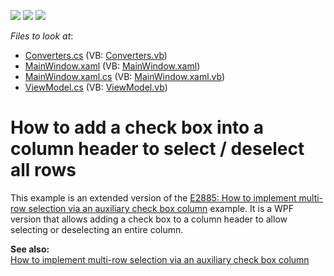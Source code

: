 <!-- default badges list -->
![](https://img.shields.io/endpoint?url=https://codecentral.devexpress.com/api/v1/VersionRange/128647847/21.1.5%2B)
[![](https://img.shields.io/badge/Open_in_DevExpress_Support_Center-FF7200?style=flat-square&logo=DevExpress&logoColor=white)](https://supportcenter.devexpress.com/ticket/details/E3840)
[![](https://img.shields.io/badge/📖_How_to_use_DevExpress_Examples-e9f6fc?style=flat-square)](https://docs.devexpress.com/GeneralInformation/403183)
<!-- default badges end -->
<!-- default file list -->
*Files to look at*:

* [Converters.cs](./CS/WpfApplication2/Converters.cs) (VB: [Converters.vb](./VB/WpfApplication2/Converters.vb))
* [MainWindow.xaml](./CS/WpfApplication2/MainWindow.xaml) (VB: [MainWindow.xaml](./VB/WpfApplication2/MainWindow.xaml))
* [MainWindow.xaml.cs](./CS/WpfApplication2/MainWindow.xaml.cs) (VB: [MainWindow.xaml.vb](./VB/WpfApplication2/MainWindow.xaml.vb))
* [ViewModel.cs](./CS/WpfApplication2/ViewModel.cs) (VB: [ViewModel.vb](./VB/WpfApplication2/ViewModel.vb))
<!-- default file list end -->
# How to add a check box into a column header to select / deselect all rows


<p>This example is an extended version of the <a href="https://www.devexpress.com/Support/Center/p/E2885">E2885: How to implement multi-row selection via an auxiliary check box column</a> example. It is a WPF version that allows adding a check box to a column header to allow selecting or deselecting an entire column.</p><p><strong>See also:<br />
</strong><a href="https://www.devexpress.com/Support/Center/p/E2885">How to implement multi-row selection via an auxiliary check box column</a></p>

<br/>


